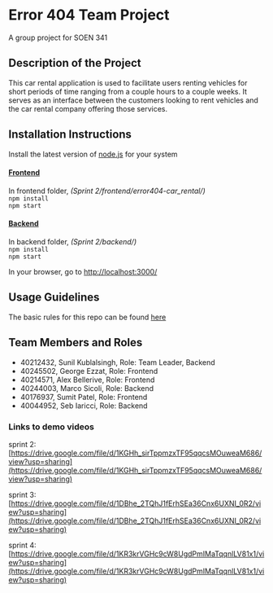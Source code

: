 # Error 404 Team Project
A group project for SOEN 341

## Description of the Project
This car rental application is used to facilitate users renting vehicles for short periods of time ranging from a couple hours to a couple weeks. It serves as an interface between the customers looking to rent vehicles and the car rental company offering those services. 

## Installation Instructions
Install the latest version of <a href="https://nodejs.org/en/download">node.js</a> for your system 



#### <ins>Frontend </ins>
In frontend folder,  _(Sprint 2/frontend/error404-car_rental/)_  
``npm install``  
``npm start``

#### <ins>Backend </ins>
In backend folder,  _(Sprint 2/backend/)_  
``npm install``  
``npm start``

In your browser, go to [http://localhost:3000/](http://localhost:3000/)

## Usage Guidelines
The basic rules for this repo can be found <a href="https://github.com/hulksunil/Error_404-soen341projectW2024/wiki/Git-Rules">here</a> 

## Team Members and Roles
- 40212432, Sunil Kublalsingh, Role: Team Leader, Backend
- 40245502, George Ezzat, Role: Frontend
- 40214571, Alex Bellerive, Role: Frontend
- 40244003, Marco Sicoli, Role: Backend
- 40176937, Sumit Patel, Role: Frontend
- 40044952, Seb Iaricci, Role: Backend

### Links to demo videos
sprint 2: [https://drive.google.com/file/d/1KGHh_sirTppmzxTF95qqcsMOuweaM686/view?usp=sharing](https://drive.google.com/file/d/1KGHh_sirTppmzxTF95qqcsMOuweaM686/view?usp=sharing)  

sprint 3: [https://drive.google.com/file/d/1DBhe_2TQhJ1fErhSEa36Cnx6UXNI_0R2/view?usp=sharing](https://drive.google.com/file/d/1DBhe_2TQhJ1fErhSEa36Cnx6UXNI_0R2/view?usp=sharing)

sprint 4: [https://drive.google.com/file/d/1KR3krVGHc9cW8UgdPmIMaTqqnlLV81x1/view?usp=sharing](https://drive.google.com/file/d/1KR3krVGHc9cW8UgdPmIMaTqqnlLV81x1/view?usp=sharing)
